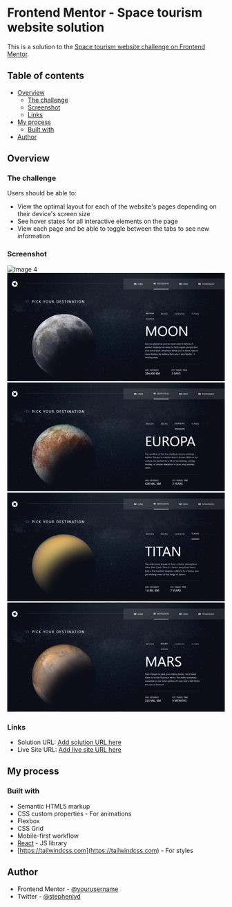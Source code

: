 # Frontend Mentor - Space tourism website solution

This is a solution to the [Space tourism website challenge on Frontend Mentor](https://www.frontendmentor.io/challenges/space-tourism-multipage-website-gRWj1URZ3).

## Table of contents

- [Overview](#overview)
  - [The challenge](#the-challenge)
  - [Screenshot](#screenshot)
  - [Links](#links)
- [My process](#my-process)
  - [Built with](#built-with)
- [Author](#author)

## Overview

### The challenge

Users should be able to:

- View the optimal layout for each of the website's pages depending on their device's screen size
- See hover states for all interactive elements on the page
- View each page and be able to toggle between the tabs to see new information

### Screenshot

 <img src="./src/assets/readme-img/spt1.PNG" alt="Image 4" />

<div class="image-grid">
  <div class="image">
    <img src="./src/assets/readme-img/spm.PNG" alt="Image 1" />
  </div>
  <div class="image">
    <img src="./src/assets/readme-img/spme.PNG" alt="Image 2" />
  </div>
  <div class="image">
    <img src="./src/assets/readme-img/spt.PNG" alt="Image 3" />
  </div>
  <div class="image">
    <img src="./src/assets/readme-img/spt2.PNG" alt="Image 4" />
  </div>
</div>

### Links

- Solution URL: [Add solution URL here](https://github.com/Oghenekparobo/space-tourism-fm)
- Live Site URL: [Add live site URL here](https://your-live-site-url.com)

## My process

### Built with

- Semantic HTML5 markup
- CSS custom properties - For animations
- Flexbox
- CSS Grid
- Mobile-first workflow
- [React](https://reactjs.org/) - JS library
- [https://tailwindcss.com](https://tailwindcss.com) - For styles

## Author

- Frontend Mentor - [@yourusername](https://www.frontendmentor.io/profile/Oghenekparobo)
- Twitter - [@stephenjyd](https://twitter.com/stephenjyd)

